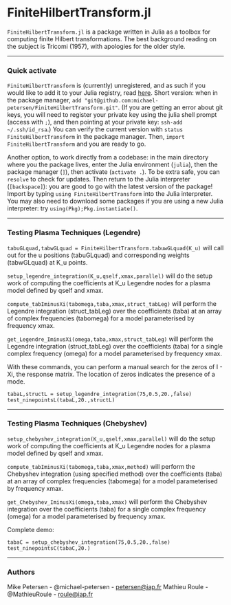 
# FiniteHilbertTransform.jl

`FiniteHilbertTransform.jl` is a package written in Julia as a toolbox for computing finite Hilbert transformations. The best background reading on the subject is Tricomi (1957), with apologies for the older style.

-----------------------------

### Quick activate

`FiniteHilbertTransform` is (currently) unregistered, and as such if you would like to add it to your Julia registry, read [here](https://pkgdocs.julialang.org/v1/managing-packages/#Adding-unregistered-packages). Short version: when in the package manager, `add "git@github.com:michael-petersen/FiniteHilbertTransform.git"`. (If you are getting an error about git keys, you will need to register your private key using the julia shell prompt (access with `;`), and then pointing at your private key: `ssh-add ~/.ssh/id_rsa`.) You can verify the current version with `status FiniteHilbertTransform` in the package manager. Then, `import FiniteHilbertTransform` and you are ready to go.

Another option, to work directly from a codebase: in the main directory where you the package lives, enter the Julia environment (`julia`), then the package manager (`]`), then activate (`activate .`). To be extra safe, you can `resolve` to check for updates. Then return to the Julia interpreter (`[backspace]`): you are good to go with the latest version of the package! Import by typing `using FiniteHilbertTransform` into the Julia interpreter. You may also need to download some packages if you are using a new Julia interpreter: try `using(Pkg);Pkg.instantiate()`.

-----------------------------

### Testing Plasma Techniques (Legendre)

`tabuGLquad,tabwGLquad = FiniteHilbertTransform.tabuwGLquad(K_u)` will call out for the u positions (tabuGLquad) and corresponding weights (tabwGLquad) at K_u points.

`setup_legendre_integration(K_u,qself,xmax,parallel)` will do the setup work of computing the coefficients at K_u Legendre nodes for a plasma model defined by qself and xmax.

`compute_tabIminusXi(tabomega,taba,xmax,struct_tabLeg)` will perform the Legendre integration (struct_tabLeg) over the coefficients (taba) at an array of complex frequencies (tabomega) for a model parameterised by frequency xmax.

`get_Legendre_IminusXi(omega,taba,xmax,struct_tabLeg)` will perform the Legendre integration (struct_tabLeg) over the coefficients (taba) for a single complex frequency (omega) for a model parameterised by frequency xmax.

With these commands, you can perform a manual search for the zeros of I - Xi, the response matrix. The location of zeros indicates the presence of a mode.
```using FiniteHilbertTransform
tabaL,structL = setup_legendre_integration(75,0.5,20.,false)
test_ninepointsL(tabaL,20.,structL)
```

-----------------------------

### Testing Plasma Techniques (Chebyshev)

`setup_chebyshev_integration(K_u,qself,xmax,parallel)` will do the setup work of computing the coefficients at K_u Legendre nodes for a plasma model defined by qself and xmax.

`compute_tabIminusXi(tabomega,taba,xmax,method)` will perform the Chebyshev integration (using specified method) over the coefficients (taba) at an array of complex frequencies (tabomega) for a model parameterised by frequency xmax.

`get_Chebyshev_IminusXi(omega,taba,xmax)` will perform the Chebyshev integration over the coefficients (taba) for a single complex frequency (omega) for a model parameterised by frequency xmax.

Complete demo:
```using FiniteHilbertTransform
tabaC = setup_chebyshev_integration(75,0.5,20.,false)
test_ninepointsC(tabaC,20.)
```

-----------------------------

### Authors

Mike Petersen -  @michael-petersen - petersen@iap.fr
Mathieu Roule -  @MathieuRoule - roule@iap.fr
